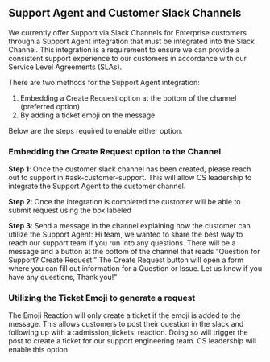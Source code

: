 ## Support Agent and Customer Slack Channels

We currently offer Support via Slack Channels for Enterprise customers through a Support Agent integration that must be integrated into the Slack Channel. This integration is a requirement to ensure we can provide a consistent support experience to our customers in accordance with our Service Level Agreements (SLAs).

There are two methods for the Support Agent integration:

1. Embedding a Create Request option at the bottom of the channel (preferred option)
2. By adding a ticket emoji on the message

Below are the steps required to enable either option.

### Embedding the Create Request option to the Channel

**Step 1**: Once the customer slack channel has been created, please reach out to support in #ask-customer-support. This will allow CS leadership to integrate the Support Agent to the customer channel.

**Step 2**: Once the integration is completed the customer will be able to submit request using the box labeled <Create Request>

**Step 3**: Send a message in the channel explaining how the customer can utilize the Support Agent: Hi team, we wanted to share the best way to reach our support team if you run into any questions. There will be a message and a button at the bottom of the channel that reads “Question for Support? Create Request.” The Create Request button will open a form where you can fill out information for a Question or Issue. Let us know if you have any questions, Thank you!”

### Utilizing the Ticket Emoji to generate a request

The Emoji Reaction will only create a ticket if the emoji is added to the message. This allows customers to post their question in the slack and following up with a :admission_tickets: reaction. Doing so will trigger the post to create a ticket for our support engineering team. CS leadership will enable this option.
